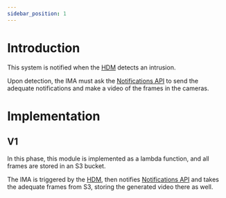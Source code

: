 ```yaml
---
sidebar_position: 1
---
```


# Introduction

This system is notified when the [HDM](#) detects an intrusion.

Upon detection, the IMA must ask the [Notifications API](#) to send the adequate notifications and make a video of the frames in the cameras.

# Implementation

## V1

In this phase, this module is implemented as a lambda function, and all frames are stored in an S3 bucket.

The IMA is triggered by the [HDM](#), then notifies [Notifications API](#) and takes the adequate frames from S3, storing the generated video there as well.
